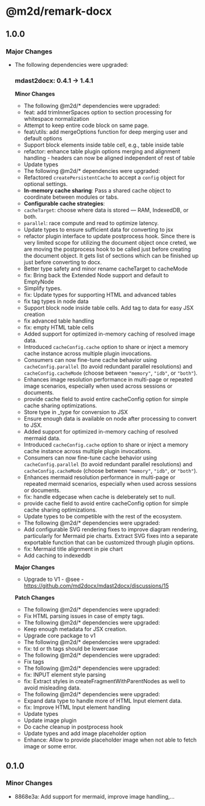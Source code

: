 # @m2d/remark-docx

## 1.0.0

### Major Changes

- The following dependencies were upgraded:

  ### mdast2docx: 0.4.1 → 1.4.1

  **Minor Changes**
  - The following @m2d/\* dependencies were upgraded:
  - feat: add trimInnerSpaces option to section processing for whitespace normalization
  - Attempt to keep entire code block on same page.
  - feat/utils: add mergeOptions function for deep merging user and default options
  - Support block elements inside table cell, e.g., table inside table
  - refactor: enhance table plugin options merging and alignment handling - headers can now be aligned independent of rest of table
  - Update types
  - The following @m2d/\* dependencies were upgraded:
  - Refactored `createPersistentCache` to accept a `config` object for optional settings.
  - **In-memory cache sharing**: Pass a shared cache object to coordinate between modules or tabs.
  - **Configurable cache strategies**:
  - `cacheTarget`: choose where data is stored — RAM, IndexedDB, or both.
  - `parallel`: race compute and read to optimize latency.
  - Update types to ensure sufficient data for converting to jsx
  - refactor plugin interface to update postprocess hook. Since there is very limited scope for utilizing the document object once creted, we are moving the postprocess hook to be called just before creating the document object. It gets list of sections which can be finished up just before converting to docx.
  - Better type safety and minor rename cacheTarget to cacheMode
  - fix: Bring back the Extended Node support and default to EmptyNode
  - Simplify types.
  - fix: Update types for supporting HTML and advanced tables
  - fix tag types in node data
  - Support block node inside table cells. Add tag to data for easy JSX creation
  - fix advanced table handling
  - fix: empty HTML table cells
  - Added support for optimized in-memory caching of resolved image data.
  - Introduced `cacheConfig.cache` option to share or inject a memory cache instance across multiple plugin invocations.
  - Consumers can now fine-tune cache behavior using `cacheConfig.parallel` (to avoid redundant parallel resolutions) and `cacheConfig.cacheMode` (choose between `"memory"`, `"idb"`, or `"both"`).
  - Enhances image resolution performance in multi-page or repeated image scenarios, especially when used across sessions or documents.
  - provide cache field to avoid entire cacheConfig option for simple cache sharing optimizations.
  - Store type in \_type for conversion to JSX
  - Ensure enough data is available on node after processing to convert to JSX.
  - Added support for optimized in-memory caching of resolved mermaid data.
  - Introduced `cacheConfig.cache` option to share or inject a memory cache instance across multiple plugin invocations.
  - Consumers can now fine-tune cache behavior using `cacheConfig.parallel` (to avoid redundant parallel resolutions) and `cacheConfig.cacheMode` (choose between `"memory"`, `"idb"`, or `"both"`).
  - Enhances mermaid resolution performance in multi-page or repeated mermaid scenarios, especially when used across sessions or documents.
  - fix: handle edgecase when cache is deleberately set to null.
  - provide cache field to avoid entire cacheConfig option for simple cache sharing optimizations.
  - Update types to be competible with the rest of the ecosystem.
  - The following @m2d/\* dependencies were upgraded:
  - Add configurable SVG rendering fixes to improve diagram rendering, particularly for Mermaid pie charts. Extract SVG fixes into a separate exportable function that can be customized through plugin options.
  - fix: Mermaid title alignment in pie chart
  - Add caching to indexeddb

  **Major Changes**
  - Upgrade to V1 - @see - https://github.com/md2docx/mdast2docx/discussions/15

  **Patch Changes**
  - The following @m2d/\* dependencies were upgraded:
  - Fix HTML parsing issues in case of empty tags.
  - The following @m2d/\* dependencies were upgraded:
  - Keep enough metadata for JSX creation.
  - Upgrade core package to v1
  - The following @m2d/\* dependencies were upgraded:
  - fix: td or th tags should be lowercase
  - The following @m2d/\* dependencies were upgraded:
  - Fix tags
  - The following @m2d/\* dependencies were upgraded:
  - fix: INPUT element style parsing
  - fix: Extract styles in createFragmentWithParentNodes as well to avoid misleading data.
  - The following @m2d/\* dependencies were upgraded:
  - Expand data type to handle more of HTML Input element data.
  - fix: Improve HTML Input element handling
  - Update types
  - Update image plugin
  - Do cache cleanup in postprocess hook
  - Update types and add image placeholder option
  - Enhance: Allow to provide placeholder image when not able to fetch image or some error.

## 0.1.0

### Minor Changes

- 8868e3a: Add support for mermaid, improve image handling,...
